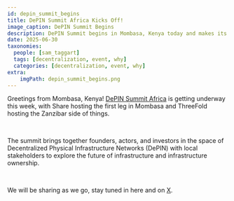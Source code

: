 ```yaml
---
id: depin_summit_begins
title: DePIN Summit Africa Kicks Off!
image_caption: DePIN Summit Begins
description: DePIN Summit begins in Mombasa, Kenya today and makes its way to Zanzibar later in the week. Stay tuned!
date: 2025-06-30
taxonomies:
  people: [sam_taggart]
  tags: [decentralization, event, why]
  categories: [decentralization, event, why]
extra:
    imgPath: depin_summit_begins.png
---
```


Greetings from Mombasa, Kenya! [DePIN Summit Africa](https://depinsummit.xyz/) is getting underway this week, with Share hosting the first leg in Mombasa and ThreeFold hosting the Zanzibar side of things.

<br/>

The summit brings together founders, actors, and investors in the space of Decentralized Physical Infrastructure Networks (DePIN) with local stakeholders to explore the future of infrastructure and infrastructure ownership.

<br/>

We will be sharing as we go, stay tuned in here and on [X](https://x.com/threefold_io).